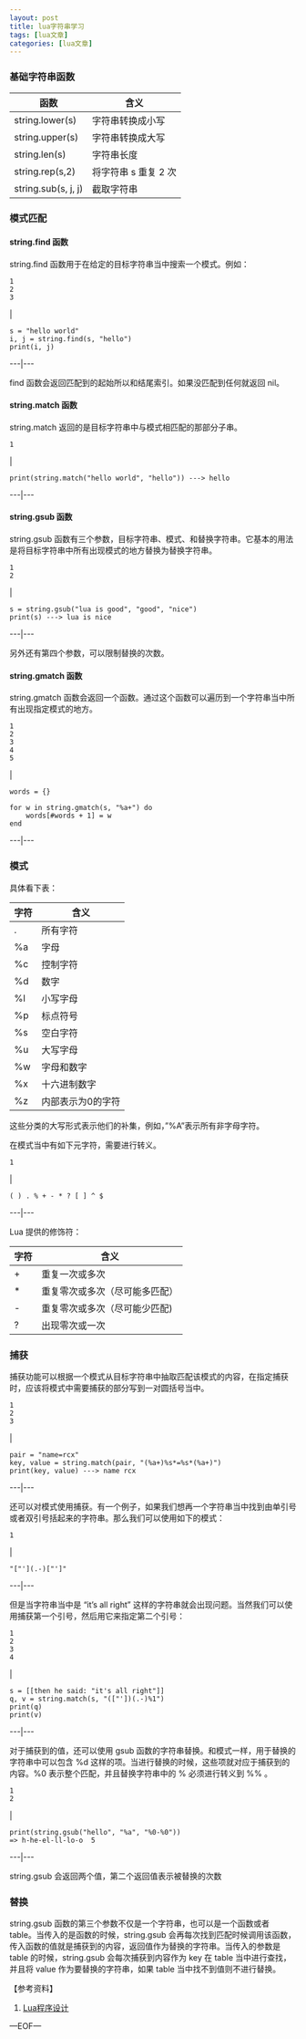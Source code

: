 ```yaml
---
layout: post
title: lua字符串学习 
tags: [lua文章]
categories: [lua文章]
---
```

### 基础字符串函数

函数 | 含义  
---|---  
string.lower(s) | 字符串转换成小写  
string.upper(s) | 字符串转换成大写  
string.len(s) | 字符串长度  
string.rep(s,2) | 将字符串 s 重复 2 次  
string.sub(s, j, j) | 截取字符串  
  
### 模式匹配

#### string.find 函数

string.find 函数用于在给定的目标字符串当中搜索一个模式。例如：

    
    
    1  
    2  
    3  
    

|

    
    
    s = "hello world"  
    i, j = string.find(s, "hello")  
    print(i, j)   
      
  
---|---  
  
find 函数会返回匹配到的起始所以和结尾索引。如果没匹配到任何就返回 nil。

#### string.match 函数

string.match 返回的是目标字符串中与模式相匹配的那部分子串。

    
    
    1  
    

|

    
    
    print(string.match("hello world", "hello")) ---> hello  
      
  
---|---  
  
#### string.gsub 函数

string.gsub 函数有三个参数，目标字符串、模式、和替换字符串。它基本的用法是将目标字符串中所有出现模式的地方替换为替换字符串。

    
    
    1  
    2  
    

|

    
    
    s = string.gsub("lua is good", "good", "nice")  
    print(s) ---> lua is nice  
      
  
---|---  
  
另外还有第四个参数，可以限制替换的次数。

#### string.gmatch 函数

string.gmatch 函数会返回一个函数。通过这个函数可以遍历到一个字符串当中所有出现指定模式的地方。

    
    
    1  
    2  
    3  
    4  
    5  
    

|

    
    
    words = {}  
      
    for w in string.gmatch(s, "%a+") do  
    	words[#words + 1] = w  
    end  
      
  
---|---  
  
### 模式

具体看下表：

字符 | 含义  
---|---  
. | 所有字符  
%a | 字母  
%c | 控制字符  
%d | 数字  
%l | 小写字母  
%p | 标点符号  
%s | 空白字符  
%u | 大写字母  
%w | 字母和数字  
%x | 十六进制数字  
%z | 内部表示为0的字符  
  
这些分类的大写形式表示他们的补集，例如，”%A”表示所有非字母字符。

在模式当中有如下元字符，需要进行转义。

    
    
    1  
    

|

    
    
    ( ) . % + - * ? [ ] ^ $  
      
  
---|---  
  
Lua 提供的修饰符：

字符 | 含义  
---|---  
+ | 重复一次或多次  
* | 重复零次或多次（尽可能多匹配）  
- | 重复零次或多次（尽可能少匹配)  
? | 出现零次或一次  
  
### 捕获

捕获功能可以根据一个模式从目标字符串中抽取匹配该模式的内容，在指定捕获时，应该将模式中需要捕获的部分写到一对圆括号当中。

    
    
    1  
    2  
    3  
    

|

    
    
    pair = "name=rcx"  
    key, value = string.match(pair, "(%a+)%s*=%s*(%a+)")  
    print(key, value) ---> name rcx  
      
  
---|---  
  
还可以对模式使用捕获。有一个例子，如果我们想再一个字符串当中找到由单引号或者双引号括起来的字符串。那么我们可以使用如下的模式：

    
    
    1  
    

|

    
    
    "["'](.-)["']"  
      
  
---|---  
  
但是当字符串当中是 “it’s all right” 这样的字符串就会出现问题。当然我们可以使用捕获第一个引号，然后用它来指定第二个引号：

    
    
    1  
    2  
    3  
    4  
    

|

    
    
    s = [[then he said: "it's all right"]]  
    q, v = string.match(s, "(["'])(.-)%1")  
    print(q)  
    print(v)  
      
  
---|---  
  
对于捕获到的值，还可以使用 gsub 函数的字符串替换。和模式一样，用于替换的字符串中可以包含 %d
这样的项。当进行替换的时候，这些项就对应于捕获到的内容。%0 表示整个匹配，并且替换字符串中的 % 必须进行转义到 %% 。

    
    
    1  
    2  
    

|

    
    
    print(string.gsub("hello", "%a", "%0-%0"))  
    => h-he-el-ll-lo-o	5  
      
  
---|---  
  
string.gsub 会返回两个值，第二个返回值表示被替换的次数

### 替换

string.gsub 函数的第三个参数不仅是一个字符串，也可以是一个函数或者 table。当传入的是函数的时候，string.gsub
会再每次找到匹配时候调用该函数，传入函数的值就是捕获到的内容，返回值作为替换的字符串。当传入的参数是 table 的时候，string.gsub
会每次捕获到内容作为 key 在 table 当中进行查找，并且将 value 作为要替换的字符串，如果 table 当中找不到值则不进行替换。

【参考资料】

  1. [Lua程序设计](http://book.douban.com/subject/3076942/)

—EOF—